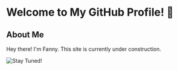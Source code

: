 # Welcome to My GitHub Profile! 👋

## About Me
Hey there! I'm Fanny. This site is currently under construction.

![Stay Tuned!]([http://url/to/img.png](https://i.pinimg.com/originals/73/65/e1/7365e1abe72a0f58c1d30ce8cdc90ab8.jpg))
